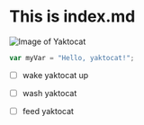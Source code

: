 # This is index.md

![Image of Yaktocat](https://octodex.github.com/images/yaktocat.png)

``` javascript
var myVar = "Hello, yaktocat!";
```
- [ ] wake yaktocat up
- [ ] wash yaktocat
- [ ] feed yaktocat

